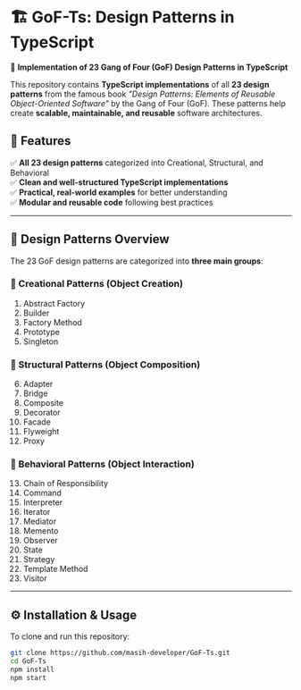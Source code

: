 # 🏗️ GoF-Ts: Design Patterns in TypeScript

🚀 **Implementation of 23 Gang of Four (GoF) Design Patterns in TypeScript**

This repository contains **TypeScript implementations** of all **23 design patterns** from the famous book *"Design Patterns: Elements of Reusable Object-Oriented Software"* by the Gang of Four (GoF). These patterns help create **scalable, maintainable, and reusable** software architectures.

## 📌 Features
✅ **All 23 design patterns** categorized into Creational, Structural, and Behavioral  
✅ **Clean and well-structured TypeScript implementations**  
✅ **Practical, real-world examples** for better understanding  
✅ **Modular and reusable code** following best practices  

---

## 📖 Design Patterns Overview

The 23 GoF design patterns are categorized into **three main groups**:

### 🔹 Creational Patterns (Object Creation)
1. Abstract Factory  
2. Builder  
3. Factory Method  
4. Prototype  
5. Singleton  

### 🔸 Structural Patterns (Object Composition)
6. Adapter  
7. Bridge  
8. Composite  
9. Decorator  
10. Facade  
11. Flyweight  
12. Proxy  

### 🔻 Behavioral Patterns (Object Interaction)
13. Chain of Responsibility  
14. Command  
15. Interpreter  
16. Iterator  
17. Mediator  
18. Memento  
19. Observer  
20. State  
21. Strategy  
22. Template Method  
23. Visitor  

---

## ⚙️ Installation & Usage

To clone and run this repository:

```sh
git clone https://github.com/masih-developer/GoF-Ts.git
cd GoF-Ts
npm install
npm start
